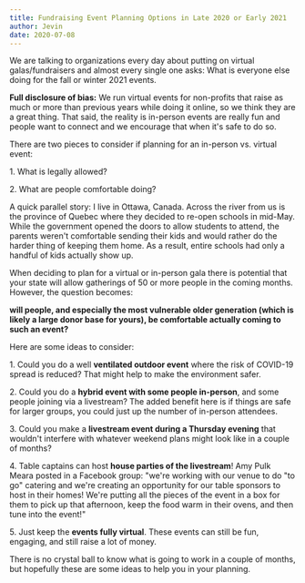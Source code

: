 ```yaml
---
title: Fundraising Event Planning Options in Late 2020 or Early 2021
author: Jevin
date: 2020-07-08
---
```


We are talking to organizations every day about putting on virtual galas/fundraisers and almost every single one asks: What is everyone else doing for the fall or winter 2021 events.

**Full disclosure of bias:** We run virtual events for non-profits that raise as much or more than previous years while doing it online, so we think they are a great thing. That said, the reality is in-person events are really fun and people want to connect and we encourage that when it's safe to do so.

There are two pieces to consider if planning for an in-person vs. virtual event:

1\. What is legally allowed?

2\. What are people comfortable doing?

A quick parallel story: I live in Ottawa, Canada. Across the river from us is the province of Quebec where they decided to re-open schools in mid-May. While the government opened the doors to allow students to attend, the parents weren't comfortable sending their kids and would rather do the harder thing of keeping them home. As a result, entire schools had only a handful of kids actually show up.

When deciding to plan for a virtual or in-person gala there is potential that your state will allow gatherings of 50 or more people in the coming months. However, the question becomes:

**will people, and especially the most vulnerable older generation (which is likely a large donor base for yours), be comfortable actually coming to such an event?**

Here are some ideas to consider:

1\. Could you do a well **ventilated outdoor event** where the risk of COVID-19 spread is reduced? That might help to make the environment safer.

2\. Could you do a **hybrid event with some people in-person**, and some people joining via a livestream? The added benefit here is if things are safe for larger groups, you could just up the number of in-person attendees.

3\. Could you make a **livestream event during a Thursday evening** that wouldn't interfere with whatever weekend plans might look like in a couple of months?

4\. Table captains can host **house parties of the livestream**! Amy Pulk Meara posted in a Facebook group: "we're working with our venue to do "to go" catering and we're creating an opportunity for our table sponsors to host in their homes! We're putting all the pieces of the event in a box for them to pick up that afternoon, keep the food warm in their ovens, and then tune into the event!"

5\. Just keep the **events fully virtual**. These events can still be fun, engaging, and still raise a lot of money.

There is no crystal ball to know what is going to work in a couple of months, but hopefully these are some ideas to help you in your planning.
